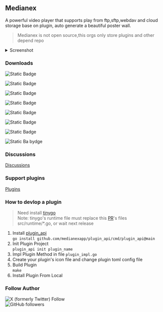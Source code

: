 ## Medianex
A powerful video player that supports play from ftp,sftp,webdav and cloud storage base on plugin, auto generate a beautiful poster wall.

>Medianex is not open source,this orgs only store plugins and other depend repo


<details>
<summary>Screenshot</summary>

![](../screenshot/01.png)
![](../screenshot/02.png)
![](../screenshot/03.png)
![](../screenshot/04.png)
![](../screenshot/05.png)
![](../screenshot/06.png)
</details>


### Downloads

![Static Badge](https://img.shields.io/badge/Linux_deb-v0.0.3_beta-blue?style=flat&link=https://file.medianex.app/linux/medianex-0.0.3-beta-linux.deb)  

![Static Badge](https://img.shields.io/badge/Macos_dmg_arm64-v0.0.3_beta-blue?style=flat&link=https://file.medianex.app/macos/medianex-0.0.3-beta-macos-arm64.dmg)  

![Static Badge](https://img.shields.io/badge/Macos_dmg_x86_64-v0.0.3_beta-blue?style=flat&link=https://file.medianex.app/macos/medianex-0.0.3-beta-macos-x86_64.dmg)  

![Static Badge](https://img.shields.io/badge/Windows_exe-v0.0.3_beta-blue?style=flat&link=https%3A%2F%2Ffile.medianex.app%2Fwindows%2Fmedianex-0.0.3-beta-windows-setup.exe)  

![Static Badge](https://img.shields.io/badge/Android-Coming_soon-blue?style=flat)  

![Static Badge](https://img.shields.io/badge/IOS-Coming_soon-blue?style=flat)  

![Static Badge](https://img.shields.io/badge/Android_TV-Coming_soon-blue?style=flat)  

![Static Ba bydge](https://img.shields.io/badge/Apple_TV-Coming_soon-blue?style=flat)  

### Discussions

[Discussions](https://github.com/orgs/medianexapp/discussions)

### Support plugins

[Plugins](https://github.com/medianexapp/plugins)

### How to devlop a plugin  
> Need install [tinygo](https://github.com/tinygo-org/tinygo)  
> Note: tinygo's runtime file must replace this [PR](https://github.com/tinygo-org/tinygo/pull/4875/files)'s files src/runtime/*.go, or wait next release

1. Install [plugin_api](https://github.com/medianexapp/plugin_api)  
    `go install github.com/medianexapp/plugin_api/cmd/plugin_api@main`
2. Init Plugin Project  
    `plugin_api init plugin_name`
3. Impl Plugin Method in file `plugin_impl.go`
4. Create your plugin's icon file and change plugin toml config file 
5. Build Plugin  
    `make`
6. Install Plugin From Local


### Follow Author
![X (formerly Twitter) Follow](https://img.shields.io/twitter/follow/labulakalia)  
![GitHub followers](https://img.shields.io/github/followers/labulakalia)
